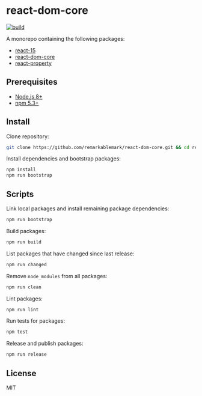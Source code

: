 # react-dom-core

[![build](https://github.com/remarkablemark/react-dom-core/actions/workflows/build.yml/badge.svg)](https://github.com/remarkablemark/react-dom-core/actions/workflows/build.yml)

A monorepo containing the following packages:

- [react-15](https://github.com/remarkablemark/react-dom-core/tree/master/packages/react-15)
- [react-dom-core](https://github.com/remarkablemark/react-dom-core/tree/master/packages/react-dom-core)
- [react-property](https://github.com/remarkablemark/react-dom-core/tree/master/packages/react-property)

## Prerequisites

- [Node.js 8+](https://nodejs.org/en/download/)
- [npm 5.3+](https://www.npmjs.com/get-npm)

## Install

Clone repository:

```sh
git clone https://github.com/remarkablemark/react-dom-core.git && cd react-dom-core
```

Install dependencies and bootstrap packages:

```sh
npm install
npm run bootstrap
```

## Scripts

Link local packages and install remaining package dependencies:

```sh
npm run bootstrap
```

Build packages:

```sh
npm run build
```

List packages that have changed since last release:

```sh
npm run changed
```

Remove `node_modules` from all packages:

```sh
npm run clean
```

Lint packages:

```sh
npm run lint
```

Run tests for packages:

```sh
npm test
```

Release and publish packages:

```sh
npm run release
```

## License

MIT
